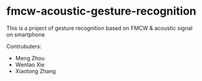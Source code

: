 # fmcw-acoustic-gesture-recognition
This is a project of gesture recognition based on FMCW &amp; acoustic signal on smartphone

Contrubuters:
- Meng Zhou
- Wentao Xie
- Xiaotong Zhang
